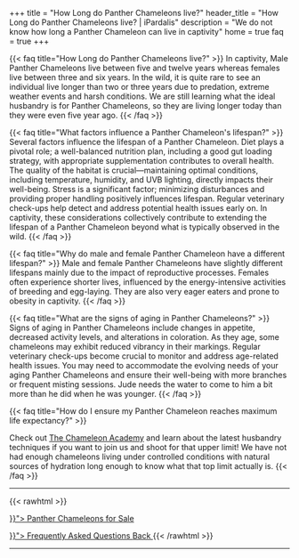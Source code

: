 +++
title = "How Long do Panther Chameleons live?"
header_title = "How Long do Panther Chameleons live? | iPardalis"
description = "We do not know how long a Panther Chameleon can live in captivity"
home = true
faq = true
+++

{{< faq title="How Long do Panther Chameleons live?" >}} 
In captivity, Male Panther Chameleons live between five and twelve years whereas females live between three and six years. In the wild, it is quite rare to see an individual live longer than two or three years due to predation, extreme weather events and harsh conditions. We are still learning what the ideal husbandry is for Panther Chameleons, so they are living longer today than they were even five year ago. 
{{< /faq >}}

{{< faq title="What factors influence a Panther Chameleon's lifespan?" >}} 
Several factors influence the lifespan of a Panther Chameleon. Diet plays a pivotal role; a well-balanced nutrition plan, including a good gut loading strategy, with appropriate supplementation contributes to overall health. The quality of the habitat is crucial—maintaining optimal conditions, including temperature, humidity, and UVB lighting, directly impacts their well-being. Stress is a significant factor; minimizing disturbances and providing proper handling positively influences lifespan. Regular veterinary check-ups help detect and address potential health issues early on. In captivity, these considerations collectively contribute to extending the lifespan of a Panther Chameleon beyond what is typically observed in the wild.
{{< /faq >}}

{{< faq title="Why do male and female Panther Chameleon have a different lifespan?" >}} 
Male and female Panther Chameleons have slightly different lifespans mainly due to the impact of reproductive processes. Females often experience shorter lives, influenced by the energy-intensive activities of breeding and egg-laying. They are also very eager eaters and prone to obesity in captivity.
{{< /faq >}}

{{< faq title="What are the signs of aging in Panther Chameleons?" >}} 
Signs of aging in Panther Chameleons include changes in appetite, decreased activity levels, and alterations in coloration. As they age, some chameleons may exhibit reduced vibrancy in their markings. Regular veterinary check-ups become crucial to monitor and address age-related health issues. You may need to accommodate the evolving needs of your aging Panther Chameleons and ensure their well-being with more branches or frequent misting sessions. Jude needs the water to come to him a bit more than he did when he was younger.
{{< /faq >}}

{{< faq title="How do I ensure my Panther Chameleon reaches maximum life expectancy?" >}} 

Check out [The Chameleon Academy](https://chameleonacademy.com/podcasts/) and learn about the latest husbandry techniques if you want to join us and shoot for that upper limit! We have not had enough chameleons living under controlled conditions with natural sources of hydration long enough to know what that top limit actually is.
{{< /faq >}}

<hr>
{{< rawhtml >}}
<p><a href="{{< ref "/panther-chameleons-for-sale" >}}"> Panther Chameleons for Sale <i class="fas fa-dragon"></i> </a></p>
<a class="btn btn-template-main" href="{{< ref "/faq" >}}"> Frequently Asked Questions <i class="fas fa-backward"></i> Back </a>
{{< /rawhtml >}}
<hr>
